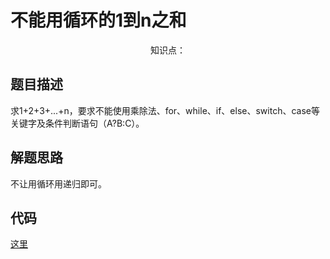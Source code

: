 # 不能用循环的1到n之和

<center>知识点：</center>


## 题目描述
求1+2+3+...+n，要求不能使用乘除法、for、while、if、else、switch、case等关键字及条件判断语句（A?B:C）。

## 解题思路
不让用循环用递归即可。


## 代码

[这里](../Code/47.py)
